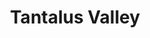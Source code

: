 ---
layout: product
product_id: 1419071094846
id: 1419071094846
title: Tantalus Valley
body_html: >-
  <p>Taken in the Tantalus Valley mountain range in the summer of 2015.</p>

  <p>A co-worker and I ended up going camping up a forestry road in the mountains adjacent to the Tantalus Valley mountain range on a beautiful summer day. The night was full of long conversations, stargazing and gin and juice; the perfect recipe for a great night.</p>

  <p> </p>
vendor: Connell McCarthy
product_type: Posters, Prints, & Visual Artwork
created_at: 2018-08-22T19:56:08-04:00
handle: tantalus-valley
updated_at: 2024-09-11T13:21:28-04:00
published_at: 2018-08-22T19:38:24-04:00
template_suffix: ""
published_scope: global
tags: Batch 01, mountain, mountains, Print, sunset
status: active
admin_graphql_api_id: gid://shopify/Product/1419071094846
variants:
  - product_id: 1419071094846
    id: 39577230114878
    title: 8x10” / Full Colour
    price: "35.00"
    position: 1
    inventory_policy: continue
    compare_at_price: null
    option1: 8x10”
    option2: Full Colour
    option3: null
    created_at: 2021-09-01T15:14:41-04:00
    updated_at: 2023-10-27T20:29:36-04:00
    taxable: true
    barcode: ""
    fulfillment_service: manual
    grams: 208
    inventory_management: shopify
    requires_shipping: true
    sku: CM-PP-B1-15-XXS-FC
    weight: 0.208
    weight_unit: kg
    inventory_item_id: 41671670759486
    inventory_quantity: 100
    old_inventory_quantity: 100
    admin_graphql_api_id: gid://shopify/ProductVariant/39577230114878
    image_id: 6198879486014
  - product_id: 1419071094846
    id: 39577230147646
    title: 8x10” / Black & White
    price: "35.00"
    position: 2
    inventory_policy: continue
    compare_at_price: null
    option1: 8x10”
    option2: Black & White
    option3: null
    created_at: 2021-09-01T15:14:41-04:00
    updated_at: 2023-10-27T20:29:36-04:00
    taxable: true
    barcode: ""
    fulfillment_service: manual
    grams: 208
    inventory_management: shopify
    requires_shipping: true
    sku: CM-PP-B1-15-XXS-BW
    weight: 0.208
    weight_unit: kg
    inventory_item_id: 41671670792254
    inventory_quantity: 100
    old_inventory_quantity: 100
    admin_graphql_api_id: gid://shopify/ProductVariant/39577230147646
    image_id: 6198879453246
  - product_id: 1419071094846
    id: 39577230180414
    title: 8.5x11” / Full Colour
    price: "35.00"
    position: 3
    inventory_policy: continue
    compare_at_price: null
    option1: 8.5x11”
    option2: Full Colour
    option3: null
    created_at: 2021-09-01T15:14:41-04:00
    updated_at: 2023-10-27T20:29:36-04:00
    taxable: true
    barcode: ""
    fulfillment_service: manual
    grams: 208
    inventory_management: shopify
    requires_shipping: true
    sku: CM-PP-B1-15-XS-FC
    weight: 0.208
    weight_unit: kg
    inventory_item_id: 41671670825022
    inventory_quantity: 100
    old_inventory_quantity: 100
    admin_graphql_api_id: gid://shopify/ProductVariant/39577230180414
    image_id: 6198879486014
  - product_id: 1419071094846
    id: 39577230213182
    title: 8.5x11” / Black & White
    price: "35.00"
    position: 4
    inventory_policy: continue
    compare_at_price: null
    option1: 8.5x11”
    option2: Black & White
    option3: null
    created_at: 2021-09-01T15:14:41-04:00
    updated_at: 2023-10-27T20:29:36-04:00
    taxable: true
    barcode: ""
    fulfillment_service: manual
    grams: 208
    inventory_management: shopify
    requires_shipping: true
    sku: CM-PP-B1-15-XS-BW
    weight: 0.208
    weight_unit: kg
    inventory_item_id: 41671670857790
    inventory_quantity: 100
    old_inventory_quantity: 100
    admin_graphql_api_id: gid://shopify/ProductVariant/39577230213182
    image_id: 6198879453246
  - product_id: 1419071094846
    id: 39577230245950
    title: 13x19” / Full Colour
    price: "40.00"
    position: 5
    inventory_policy: continue
    compare_at_price: null
    option1: 13x19”
    option2: Full Colour
    option3: null
    created_at: 2021-09-01T15:14:41-04:00
    updated_at: 2023-10-27T20:29:36-04:00
    taxable: true
    barcode: ""
    fulfillment_service: manual
    grams: 208
    inventory_management: shopify
    requires_shipping: true
    sku: CM-PP-B1-15-S-FC
    weight: 0.208
    weight_unit: kg
    inventory_item_id: 41671670890558
    inventory_quantity: 100
    old_inventory_quantity: 100
    admin_graphql_api_id: gid://shopify/ProductVariant/39577230245950
    image_id: 6198879486014
  - product_id: 1419071094846
    id: 39577230278718
    title: 13x19” / Black & White
    price: "40.00"
    position: 6
    inventory_policy: continue
    compare_at_price: null
    option1: 13x19”
    option2: Black & White
    option3: null
    created_at: 2021-09-01T15:14:41-04:00
    updated_at: 2023-10-27T20:29:36-04:00
    taxable: true
    barcode: ""
    fulfillment_service: manual
    grams: 208
    inventory_management: shopify
    requires_shipping: true
    sku: CM-PP-B1-15-S-BW
    weight: 0.208
    weight_unit: kg
    inventory_item_id: 41671670923326
    inventory_quantity: 100
    old_inventory_quantity: 100
    admin_graphql_api_id: gid://shopify/ProductVariant/39577230278718
    image_id: 6198879453246
  - product_id: 1419071094846
    id: 39577230311486
    title: 16x20” / Full Colour
    price: "50.00"
    position: 7
    inventory_policy: continue
    compare_at_price: null
    option1: 16x20”
    option2: Full Colour
    option3: null
    created_at: 2021-09-01T15:14:41-04:00
    updated_at: 2023-10-27T20:29:36-04:00
    taxable: true
    barcode: ""
    fulfillment_service: manual
    grams: 208
    inventory_management: shopify
    requires_shipping: true
    sku: CM-PP-B1-15-M-FC
    weight: 0.208
    weight_unit: kg
    inventory_item_id: 41671670956094
    inventory_quantity: 100
    old_inventory_quantity: 100
    admin_graphql_api_id: gid://shopify/ProductVariant/39577230311486
    image_id: 6198879486014
  - product_id: 1419071094846
    id: 39577230344254
    title: 16x20” / Black & White
    price: "50.00"
    position: 8
    inventory_policy: continue
    compare_at_price: null
    option1: 16x20”
    option2: Black & White
    option3: null
    created_at: 2021-09-01T15:14:41-04:00
    updated_at: 2023-10-27T20:29:36-04:00
    taxable: true
    barcode: ""
    fulfillment_service: manual
    grams: 208
    inventory_management: shopify
    requires_shipping: true
    sku: CM-PP-B1-15-M-BW
    weight: 0.208
    weight_unit: kg
    inventory_item_id: 41671670988862
    inventory_quantity: 100
    old_inventory_quantity: 100
    admin_graphql_api_id: gid://shopify/ProductVariant/39577230344254
    image_id: 6198879453246
  - product_id: 1419071094846
    id: 39577230377022
    title: 20x24” / Full Colour
    price: "60.00"
    position: 9
    inventory_policy: continue
    compare_at_price: null
    option1: 20x24”
    option2: Full Colour
    option3: null
    created_at: 2021-09-01T15:14:41-04:00
    updated_at: 2023-10-27T20:29:36-04:00
    taxable: true
    barcode: ""
    fulfillment_service: manual
    grams: 208
    inventory_management: shopify
    requires_shipping: true
    sku: CM-PP-B1-15-L-FC
    weight: 0.208
    weight_unit: kg
    inventory_item_id: 41671671021630
    inventory_quantity: 100
    old_inventory_quantity: 100
    admin_graphql_api_id: gid://shopify/ProductVariant/39577230377022
    image_id: 6198879486014
  - product_id: 1419071094846
    id: 39577230409790
    title: 20x24” / Black & White
    price: "60.00"
    position: 10
    inventory_policy: continue
    compare_at_price: null
    option1: 20x24”
    option2: Black & White
    option3: null
    created_at: 2021-09-01T15:14:41-04:00
    updated_at: 2023-10-27T20:29:36-04:00
    taxable: true
    barcode: ""
    fulfillment_service: manual
    grams: 208
    inventory_management: shopify
    requires_shipping: true
    sku: CM-PP-B1-15-L-BW
    weight: 0.208
    weight_unit: kg
    inventory_item_id: 41671671054398
    inventory_quantity: 100
    old_inventory_quantity: 100
    admin_graphql_api_id: gid://shopify/ProductVariant/39577230409790
    image_id: 6198879453246
  - product_id: 1419071094846
    id: 39577230442558
    title: 20x30” / Full Colour
    price: "70.00"
    position: 11
    inventory_policy: continue
    compare_at_price: null
    option1: 20x30”
    option2: Full Colour
    option3: null
    created_at: 2021-09-01T15:14:41-04:00
    updated_at: 2023-10-27T20:29:36-04:00
    taxable: true
    barcode: ""
    fulfillment_service: manual
    grams: 208
    inventory_management: shopify
    requires_shipping: true
    sku: CM-PP-B1-15-XL-FC
    weight: 0.208
    weight_unit: kg
    inventory_item_id: 41671671087166
    inventory_quantity: 100
    old_inventory_quantity: 100
    admin_graphql_api_id: gid://shopify/ProductVariant/39577230442558
    image_id: 6198879486014
  - product_id: 1419071094846
    id: 39577230475326
    title: 20x30” / Black & White
    price: "70.00"
    position: 12
    inventory_policy: continue
    compare_at_price: null
    option1: 20x30”
    option2: Black & White
    option3: null
    created_at: 2021-09-01T15:14:41-04:00
    updated_at: 2023-10-27T20:29:36-04:00
    taxable: true
    barcode: ""
    fulfillment_service: manual
    grams: 208
    inventory_management: shopify
    requires_shipping: true
    sku: CM-PP-B1-15-XL-BW
    weight: 0.208
    weight_unit: kg
    inventory_item_id: 41671671119934
    inventory_quantity: 100
    old_inventory_quantity: 100
    admin_graphql_api_id: gid://shopify/ProductVariant/39577230475326
    image_id: 6198879453246
  - product_id: 1419071094846
    id: 39577230508094
    title: 24x36” / Full Colour
    price: "90.00"
    position: 13
    inventory_policy: continue
    compare_at_price: null
    option1: 24x36”
    option2: Full Colour
    option3: null
    created_at: 2021-09-01T15:14:41-04:00
    updated_at: 2023-10-27T20:29:36-04:00
    taxable: true
    barcode: ""
    fulfillment_service: manual
    grams: 208
    inventory_management: shopify
    requires_shipping: true
    sku: CM-PP-B1-15-XXL-FC
    weight: 0.208
    weight_unit: kg
    inventory_item_id: 41671671152702
    inventory_quantity: 100
    old_inventory_quantity: 100
    admin_graphql_api_id: gid://shopify/ProductVariant/39577230508094
    image_id: 6198879486014
  - product_id: 1419071094846
    id: 39577230540862
    title: 24x36” / Black & White
    price: "90.00"
    position: 14
    inventory_policy: continue
    compare_at_price: null
    option1: 24x36”
    option2: Black & White
    option3: null
    created_at: 2021-09-01T15:14:41-04:00
    updated_at: 2023-10-27T20:29:36-04:00
    taxable: true
    barcode: ""
    fulfillment_service: manual
    grams: 208
    inventory_management: shopify
    requires_shipping: true
    sku: CM-PP-B1-15-XXL-BW
    weight: 0.208
    weight_unit: kg
    inventory_item_id: 41671671185470
    inventory_quantity: 100
    old_inventory_quantity: 100
    admin_graphql_api_id: gid://shopify/ProductVariant/39577230540862
    image_id: 6198879453246
  - product_id: 1419071094846
    id: 39577230573630
    title: 30x40” / Full Colour
    price: "100.00"
    position: 15
    inventory_policy: continue
    compare_at_price: null
    option1: 30x40”
    option2: Full Colour
    option3: null
    created_at: 2021-09-01T15:14:41-04:00
    updated_at: 2023-10-27T20:29:36-04:00
    taxable: true
    barcode: ""
    fulfillment_service: manual
    grams: 208
    inventory_management: shopify
    requires_shipping: true
    sku: CM-PP-B1-15-XXXL-FC
    weight: 0.208
    weight_unit: kg
    inventory_item_id: 41671671218238
    inventory_quantity: 100
    old_inventory_quantity: 100
    admin_graphql_api_id: gid://shopify/ProductVariant/39577230573630
    image_id: 6198879486014
  - product_id: 1419071094846
    id: 39577230606398
    title: 30x40” / Black & White
    price: "100.00"
    position: 16
    inventory_policy: continue
    compare_at_price: null
    option1: 30x40”
    option2: Black & White
    option3: null
    created_at: 2021-09-01T15:14:41-04:00
    updated_at: 2023-10-27T20:29:36-04:00
    taxable: true
    barcode: ""
    fulfillment_service: manual
    grams: 208
    inventory_management: shopify
    requires_shipping: true
    sku: CM-PP-B1-15-XXXL-BW
    weight: 0.208
    weight_unit: kg
    inventory_item_id: 41671671251006
    inventory_quantity: 100
    old_inventory_quantity: 100
    admin_graphql_api_id: gid://shopify/ProductVariant/39577230606398
    image_id: 6198879453246
options:
  - product_id: 1419071094846
    id: 1948210921534
    name: Size
    position: 1
    values:
      - 8x10”
      - 8.5x11”
      - 13x19”
      - 16x20”
      - 20x24”
      - 20x30”
      - 24x36”
      - 30x40”
  - product_id: 1419071094846
    id: 8590055440446
    name: Color
    position: 2
    values:
      - Full Colour
      - Black & White
images:
  - id: 6198879486014
    alt: null
    position: 1
    product_id: 1419071094846
    created_at: 2019-03-04T19:57:21-05:00
    updated_at: 2019-10-20T18:44:16-04:00
    admin_graphql_api_id: gid://shopify/ProductImage/6198879486014
    width: 1000
    height: 1500
    src: https://cdn.shopify.com/s/files/1/1624/2355/products/CM---Tantalus-Valley-_Product-Mockup-2019.jpg?v=1571611456
    variant_ids:
      - 39577230114878
      - 39577230180414
      - 39577230245950
      - 39577230311486
      - 39577230377022
      - 39577230442558
      - 39577230508094
      - 39577230573630
  - id: 6198879453246
    alt: null
    position: 2
    product_id: 1419071094846
    created_at: 2019-03-04T19:57:20-05:00
    updated_at: 2019-10-20T18:44:16-04:00
    admin_graphql_api_id: gid://shopify/ProductImage/6198879453246
    width: 1000
    height: 1500
    src: https://cdn.shopify.com/s/files/1/1624/2355/products/CM---Tantalus-Valley-_Product-Mockup-2019_-B_W.jpg?v=1571611456
    variant_ids:
      - 39577230147646
      - 39577230213182
      - 39577230278718
      - 39577230344254
      - 39577230409790
      - 39577230475326
      - 39577230540862
      - 39577230606398
  - id: 28230363971646
    alt: null
    position: 3
    product_id: 1419071094846
    created_at: 2021-05-04T21:03:46-04:00
    updated_at: 2021-05-04T21:03:46-04:00
    admin_graphql_api_id: gid://shopify/ProductImage/28230363971646
    width: 2000
    height: 1800
    src: https://cdn.shopify.com/s/files/1/1624/2355/products/PAR_02_0001_75045f1c-e62b-455e-87d4-46938dfc72d1.png?v=1620176626
    variant_ids: []
  - id: 29846620176446
    alt: null
    position: 4
    product_id: 1419071094846
    created_at: 2022-11-23T20:04:14-05:00
    updated_at: 2022-11-23T20:04:15-05:00
    admin_graphql_api_id: gid://shopify/ProductImage/29846620176446
    width: 1958
    height: 1306
    src: https://cdn.shopify.com/s/files/1/1624/2355/products/TantalusValley.jpg?v=1669251855
    variant_ids: []
image:
  id: 6198879486014
  alt: null
  position: 1
  product_id: 1419071094846
  created_at: 2019-03-04T19:57:21-05:00
  updated_at: 2019-10-20T18:44:16-04:00
  admin_graphql_api_id: gid://shopify/ProductImage/6198879486014
  width: 1000
  height: 1500
  src: https://cdn.shopify.com/s/files/1/1624/2355/products/CM---Tantalus-Valley-_Product-Mockup-2019.jpg?v=1571611456
  variant_ids:
    - 39577230114878
    - 39577230180414
    - 39577230245950
    - 39577230311486
    - 39577230377022
    - 39577230442558
    - 39577230508094
    - 39577230573630

---